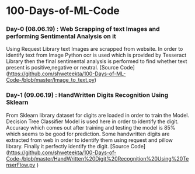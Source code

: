 # 100-Days-of-ML-Code

### Day-0 (08.06.19) : Web Scrapping of text Images and performing Sentimental Analysis on it
Using Request Library text Images are scrapped from website. In order to identify text from Image Python ocr is used which is provided by Tesseract Library then the final sentimental analysis is performed to find whether text present is positive,negative or neutral. [Source Code] (https://github.com/shweteekta/100-Days-of-ML-Code-/blob/master/Image_to_text.py)

### Day-1 (09.06.19) : HandWritten Digits Recognition Using Sklearn
From Sklearn library dataset for digits are loaded in order to train the Model. Decision Tree Classifier Model is used here in order to identify the digit. Accuracy which comes out after training and testing the model is 85% which seems to be good for prediction. Some handwritten digits are extracted from web in order to identify them using request and pillow library. Finally it perfectly identify the digit. [Source Code] (https://github.com/shweteekta/100-Days-of-Code-/blob/master/HandWritten%20Digit%20Recognition%20Using%20TenserFlow.py
)


